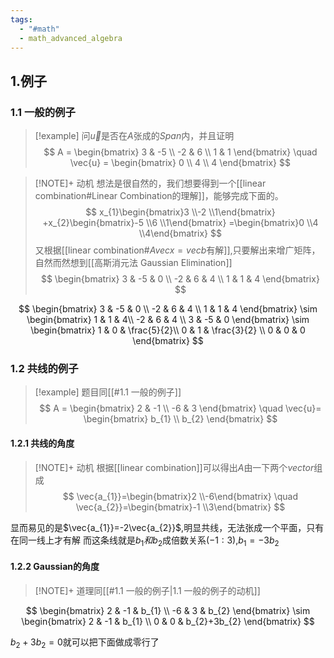 ```yaml
---
tags:
  - "#math"
  - math_advanced_algebra
---
```

## 1.例子
### 1.1 一般的例子
> [!example]
> 问$\vec{u}$是否在$A$张成的$Span$内，并且证明
> $$
> A = \begin{bmatrix}
> 3 & -5 \\
> -2 & 6 \\
> 1 & 1
> \end{bmatrix}
> \quad
> \vec{u} = \begin{bmatrix}
> 0 \\
> 4 \\
> 4
> \end{bmatrix}
> $$

> [!NOTE]+ 动机
> 想法是很自然的，我们想要得到一个[[linear combination#Linear Combination的理解]]，能够完成下面的。
> $$
> x_{1}\begin{bmatrix}3 \\-2 \\1\end{bmatrix}
> +x_{2}\begin{bmatrix}-5 \\6 \\1\end{bmatrix}
> =\begin{bmatrix}0 \\4 \\4\end{bmatrix}
> $$
> 又根据[[linear combination#$A vec{x}= vec{b}$有解]],只要解出来增广矩阵，自然而然想到[[高斯消元法 Gaussian Elimination]]
> $$
> \begin{bmatrix}
> 3 & -5 & 0 \\
> -2 & 6 & 4 \\
> 1 & 1 & 4
> \end{bmatrix}
> $$
> 

$$
\begin{bmatrix}
3 & -5 & 0 \\
-2 & 6 & 4 \\
1 & 1 & 4
\end{bmatrix}
\sim
\begin{bmatrix}
 1 & 1 & 4\\
-2 & 6 & 4 \\
3 & -5 & 0
\end{bmatrix}
\sim
\begin{bmatrix}
1 & 0 & \frac{5}{2}\\
0 & 1 & \frac{3}{2} \\
0 & 0 & 0
\end{bmatrix}
$$
### 1.2 共线的例子

> [!example]
> 题目同[[#1.1 一般的例子]]
> $$
> A =
> \begin{bmatrix}
> 2 & -1 \\
> -6 & 3 
> \end{bmatrix}
> \quad 
> \vec{u}=
> \begin{bmatrix}
> b_{1} \\
> b_{2}
> \end{bmatrix}
> $$

#### 1.2.1 共线的角度

> [!NOTE]+ 动机
> 根据[[linear combination]]可以得出$A$由一下两个$vector$组成
> $$
> \vec{a_{1}}=\begin{bmatrix}2 \\-6\end{bmatrix}
> \quad
> \vec{a_{2}}=\begin{bmatrix}-1 \\3\end{bmatrix}
> $$
> 

显而易见的是$\vec{a_{1}}=-2\vec{a_{2}}$,明显共线，无法张成一个平面，只有在同一线上才有解
而这条线就是$b_{1}和b_{2}$成倍数关系$(-1:3)$,$b_{1}=-3b_{2}$
#### 1.2.2 Gaussian的角度

> [!NOTE]+
> 道理同[[#1.1 一般的例子|1.1 一般的例子的动机]]

$$
\begin{bmatrix}
2 & -1 & b_{1} \\
-6 & 3 & b_{2}
\end{bmatrix}
\sim
\begin{bmatrix}
2 & -1 & b_{1} \\
0 & 0 & b_{2}+3b_{2} 
\end{bmatrix}
$$

$b_{2}+3b_{2}=0$就可以把下面做成零行了